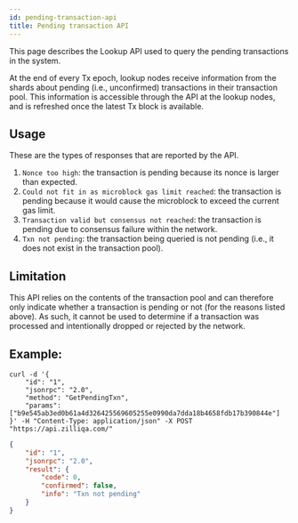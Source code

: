 ```yaml
---
id: pending-transaction-api
title: Pending transaction API
--- 
```


This page describes the Lookup API used to query the pending transactions in the system.

At the end of every Tx epoch, lookup nodes receive information from the shards about pending (i.e., unconfirmed) transactions in their transaction pool. This information is accessible through the API at the lookup nodes, and is refreshed once the latest Tx block is available.

## Usage

These are the types of responses that are reported by the API.

1. `Nonce too high`: the transaction is pending because its nonce is larger than expected.
2. `Could not fit in as microblock gas limit reached`: the transaction is pending because it would cause the microblock to exceed the current gas limit.
3. `Transaction valid but consensus not reached`: the transaction is pending due to consensus failure within the network.
4. `Txn not pending`: the transaction being queried is not pending (i.e., it does not exist in the transaction pool).

## Limitation

This API relies on the contents of the transaction pool and can therefore only indicate whether a transaction is pending or not (for the reasons listed above). As such, it cannot be used to determine if a transaction was processed and intentionally dropped or rejected by the network.

## Example:

```shell
curl -d '{
    "id": "1",
    "jsonrpc": "2.0",
    "method": "GetPendingTxn",
    "params": ["b9e545ab3ed0b61a4d326425569605255e0990da7dda18b4658fdb17b390844e"]
}' -H "Content-Type: application/json" -X POST "https://api.zilliqa.com/"
```

```json
{
    "id": "1",
    "jsonrpc": "2.0",
    "result": {
        "code": 0,
        "confirmed": false,
        "info": "Txn not pending"
    }
}
```
